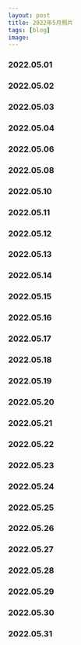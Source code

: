 ```yaml
---
layout: post
title: 2022年5月照片
tags: [blog]
image:
---
```


### 2022.05.01

<ul id="image-2022-05-01" class="image-gallery"></ul>

### 2022.05.02

<ul id="image-2022-05-02" class="image-gallery"></ul>

### 2022.05.03

<ul id="image-2022-05-03" class="image-gallery"></ul>

### 2022.05.04

<ul id="image-2022-05-04" class="image-gallery"></ul>

### 2022.05.06

<ul id="image-2022-05-06" class="image-gallery"></ul>

### 2022.05.08

<ul id="image-2022-05-08" class="image-gallery"></ul>

### 2022.05.10

<ul id="image-2022-05-10" class="image-gallery"></ul>

### 2022.05.11

<ul id="image-2022-05-11" class="image-gallery"></ul>

### 2022.05.12

<ul id="image-2022-05-12" class="image-gallery"></ul>

### 2022.05.13

<ul id="image-2022-05-13" class="image-gallery"></ul>

### 2022.05.14

<ul id="image-2022-05-14" class="image-gallery"></ul>

### 2022.05.15

<ul id="image-2022-05-15" class="image-gallery"></ul>

### 2022.05.16

<ul id="image-2022-05-16" class="image-gallery"></ul>

### 2022.05.17

<ul id="image-2022-05-17" class="image-gallery"></ul>

### 2022.05.18

<ul id="image-2022-05-18" class="image-gallery"></ul>

### 2022.05.19

<ul id="image-2022-05-19" class="image-gallery"></ul>

### 2022.05.20

<ul id="image-2022-05-20" class="image-gallery"></ul>

### 2022.05.21

<ul id="image-2022-05-21" class="image-gallery"></ul>

### 2022.05.22

<ul id="image-2022-05-22" class="image-gallery"></ul>

### 2022.05.23

<ul id="image-2022-05-23" class="image-gallery"></ul>

### 2022.05.24

<ul id="image-2022-05-24" class="image-gallery"></ul>

### 2022.05.25

<ul id="image-2022-05-25" class="image-gallery"></ul>

### 2022.05.26

<ul id="image-2022-05-26" class="image-gallery"></ul>

### 2022.05.27

<ul id="image-2022-05-27" class="image-gallery"></ul>

### 2022.05.28

<ul id="image-2022-05-28" class="image-gallery"></ul>

### 2022.05.29

<ul id="image-2022-05-29" class="image-gallery"></ul>

### 2022.05.30

<ul id="image-2022-05-30" class="image-gallery"></ul>

### 2022.05.31

<ul id="image-2022-05-31" class="image-gallery"></ul>